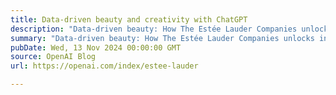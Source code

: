 ```yaml
---
title: Data-driven beauty and creativity with ChatGPT
description: "Data-driven beauty: How The Estée Lauder Companies unlocks insights with ChatGPT"
summary: "Data-driven beauty: How The Estée Lauder Companies unlocks insights with ChatGPT"
pubDate: Wed, 13 Nov 2024 00:00:00 GMT
source: OpenAI Blog
url: https://openai.com/index/estee-lauder

---
```


